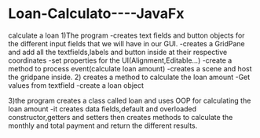# Loan-Calculato----JavaFx
calculate a loan
1)The program 
-creates text fields and button objects for the different input fields that we will have in our GUI.
-creates a GridPane and add all the textfields,labels and button inside at their respective coordinates
-set properties for the UI(Alignment,Editable...)
-create a method to process event(calculate loan amount)
-creates a scene and host the gridpane inside.
2) creates a method to calculate the loan amount
-Get values from textfield
-create a loan object

3)the program creates a class called loan and uses OOP for calculating the loan amount
-it creates data fields,default and overloaded constructor,getters and setters then 
creates methods to calculate the monthly and total payment and return the different results.
